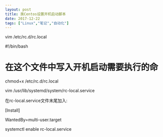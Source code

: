 ```yaml
---
layout: post
title: 类Centos设置开机启动脚本
date: 2017-12-22
tags: ["Linux","笔记","自动化"]
---
```


vim /etc/rc.d/rc.local

#!/bin/bash

# 在这个文件中写入开机启动需要执行的命

chmod+x /etc/rc.d/rc.local

vim /usr/lib/systemd/system/rc-local.service

在rc-local.service文件末尾加入:

[Install]

WantedBy=multi-user.target

systemctl enable rc-local.service